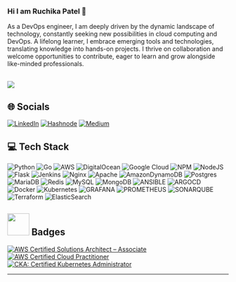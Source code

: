 ### Hi I am Ruchika Patel 👋

<!-- level 1: Simple bio and stats  -->

As a DevOps engineer, I am deeply driven by the dynamic landscape of technology, constantly seeking new possibilities in cloud computing and DevOps. A lifelong learner, I embrace emerging tools and technologies, translating knowledge into hands-on projects. I thrive on collaboration and welcome opportunities to contribute, eager to learn and grow alongside like-minded professionals. <br/>
<br/>


<!-- GitHub stats from https://github.com/anuraghazra/github-readme-stats -->
![](https://github-readme-stats.vercel.app/api?username=RuchikaPatel&theme=radical&hide_border=false&include_all_commits=true)<br/>

<!-- [![Readme Card](https://github-readme-stats.vercel.app/api/pin/?username=RuchikaPatel&repo=github-readme-stats)](https://github.com/RuchikaPatel/github-readme-stats)
![Top Langs](https://github-readme-stats.vercel.app/api/top-langs/?username=RuchikaPatel&langs_count=8) -->

## 🌐 Socials
[![LinkedIn](https://img.shields.io/badge/LinkedIn-%230077B5.svg?logo=linkedin&logoColor=white)](https://linkedin.com/in/https://www.linkedin.com/in/ruchika-patel-devops/) [![Hashnode](https://img.shields.io/badge/Hashnode-2962FF?style=for-the-badge&logo=hashnode&logoColor=white)](https://hashnode.com/@RuchikaPatel) [![Medium](https://img.shields.io/badge/Medium-12100E?logo=medium&logoColor=white)](https://medium.com/@ruchikapatel1096) 

## 💻 Tech Stack
<!-- Badges from https://github.com/Ileriayo/markdown-badges -->
![Python](https://img.shields.io/badge/python-3670A0?style=for-the-badge&logo=python&logoColor=ffdd54)
![Go](https://img.shields.io/badge/go-%2300ADD8.svg?style=for-the-badge&logo=go&logoColor=white) 
![AWS](https://img.shields.io/badge/AWS-%23FF9900.svg?style=for-the-badge&logo=amazon-aws&logoColor=white)
![DigitalOcean](https://img.shields.io/badge/DigitalOcean-%230167ff.svg?style=for-the-badge&logo=digitalOcean&logoColor=white) 
![Google Cloud](https://img.shields.io/badge/GoogleCloud-%234285F4.svg?style=for-the-badge&logo=google-cloud&logoColor=white) 
![NPM](https://img.shields.io/badge/NPM-%23CB3837.svg?style=for-the-badge&logo=npm&logoColor=white) 
![NodeJS](https://img.shields.io/badge/node.js-6DA55F?style=for-the-badge&logo=node.js&logoColor=white) 
![Flask](https://img.shields.io/badge/flask-%23000.svg?style=for-the-badge&logo=flask&logoColor=white)
![Jenkins](https://img.shields.io/badge/jenkins-%232C5263.svg?style=for-the-badge&logo=jenkins&logoColor=white) 
![Nginx](https://img.shields.io/badge/nginx-%23009639.svg?style=for-the-badge&logo=nginx&logoColor=white) 
![Apache](https://img.shields.io/badge/apache-%23D42029.svg?style=for-the-badge&logo=apache&logoColor=white) 
![AmazonDynamoDB](https://img.shields.io/badge/Amazon%20DynamoDB-4053D6?style=for-the-badge&logo=Amazon%20DynamoDB&logoColor=white) 
![Postgres](https://img.shields.io/badge/postgres-%23316192.svg?style=for-the-badge&logo=postgresql&logoColor=white)
![MariaDB](https://img.shields.io/badge/MariaDB-003545?style=for-the-badge&logo=mariadb&logoColor=white) 
![Redis](https://img.shields.io/badge/redis-%23DD0031.svg?style=for-the-badge&logo=redis&logoColor=white)
![MySQL](https://img.shields.io/badge/mysql-%2300000f.svg?style=for-the-badge&logo=mysql&logoColor=white) 
![MongoDB](https://img.shields.io/badge/MongoDB-%234ea94b.svg?style=for-the-badge&logo=mongodb&logoColor=white) 
![ANSIBLE](https://img.shields.io/badge/ansible-%231A1918.svg?style=for-the-badge&logo=ansible&logoColor=white) 
![ARGOCD](https://img.shields.io/badge/argo-EF7B4D.svg?style=for-the-badge&logo=argo&logoColor=white&color=%23EF7B4D) 
![Docker](https://img.shields.io/badge/docker-%230db7ed.svg?style=for-the-badge&logo=docker&logoColor=white)
![Kubernetes](https://img.shields.io/badge/kubernetes-%23326ce5.svg?style=for-the-badge&logo=kubernetes&logoColor=white)
![GRAFANA](https://img.shields.io/badge/grafana-F46800.svg?style=for-the-badge&logo=grafana&logoColor=white&color=%23F46800) 
![PROMETHEUS](https://img.shields.io/badge/prometheus-E6522C.svg?style=for-the-badge&logo=prometheus&logoColor=white&color=%23E6522C) 
![SONARQUBE](https://img.shields.io/badge/sonarqube-4E9BCD.svg?style=for-the-badge&logo=sonarqube&logoColor=white&color=%234E9BCD) 
![Terraform](https://img.shields.io/badge/terraform-%235835CC.svg?style=for-the-badge&logo=terraform&logoColor=white) 
![ElasticSearch](https://img.shields.io/badge/-ElasticSearch-005571?style=for-the-badge&logo=elasticsearch) 


<h2> <img src = "https://media.giphy.com/media/3orifgYbnsq43eFsdO/giphy.gif" width="50"> Badges </h2>

<!--START_SECTION:badges-->

[![AWS Certified Solutions Architect – Associate](https://images.credly.com/size/100x100/images/0e284c3f-5164-4b21-8660-0d84737941bc/image.png)](https://www.credly.com/badges/2eb9957f-8b1e-4b49-ba56-e35ed183ffc3/public_url "AWS Certified Solutions Architect – Associate")
[![AWS Certified Cloud Practitioner](https://images.credly.com/size/100x100/images/00634f82-b07f-4bbd-a6bb-53de397fc3a6/image.png)](https://www.credly.com/badges/3d7106a1-633a-493d-aa75-565ec587846b "AWS Certified Cloud Practitioner")
[![CKA: Certified Kubernetes Administrator](https://images.credly.com/size/100x100/images/8b8ed108-e77d-4396-ac59-2504583b9d54/cka_from_cncfsite__281_29.png)](https://www.credly.com/badges/bcdd39a0-775d-49ba-a91a-3d8a49e69c51/public_url "CKA: Certified Kubernetes Administrator")

<!--END_SECTION:badges-->


---
<!-- [![](https://visitcount.itsvg.in/api?id=RuchikaPatel&icon=0&color=0)](https://visitcount.itsvg.in) -->

<!-- Proudly created with GPRM ( https://gprm.itsvg.in ) -->
